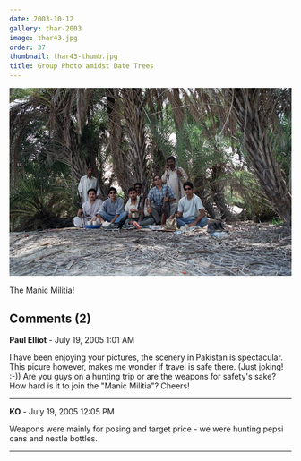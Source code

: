 ```yaml
---
date: 2003-10-12
gallery: thar-2003
image: thar43.jpg
order: 37
thumbnail: thar43-thumb.jpg
title: Group Photo amidst Date Trees
---
```


![Group Photo amidst Date Trees](./thar43.jpg)

The Manic Militia!

<div id="comments">

## Comments (2)

**Paul Elliot** - July 19, 2005  1:01 AM

I have been enjoying your pictures, the scenery in Pakistan is spectacular. This picure however, makes me wonder if travel is safe there. (Just joking! :-)) Are you guys on a hunting trip or are the weapons for safety's sake? How hard is it to join the "Manic Militia"?
Cheers!

---

**KO** - July 19, 2005 12:05 PM

Weapons were mainly for posing and target price - we were hunting pepsi cans and nestle bottles.

---

</div>